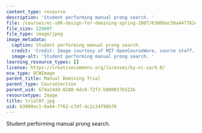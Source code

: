 ```yaml
---
content_type: resource
description: 'Student performing manual prong search. '
file: /courses/ec-s06-design-for-demining-spring-2007/63000ac10a447762c7df4c2c24f98b76_trial07.jpg
file_size: 120607
file_type: image/jpeg
image_metadata:
  caption: Student performing manual prong search.
  credit: 'Credit: Image courtesy of MIT OpenCourseWare, course staff, and students.'
  image-alt: 'Student performing manual prong search. '
learning_resource_types: []
license: https://creativecommons.org/licenses/by-nc-sa/4.0/
ocw_type: OCWImage
parent_title: Manual Demining Trial
parent_type: CourseSection
parent_uid: 674a24dd-0288-6dc8-72f2-b090037b522b
resourcetype: Image
title: trial07.jpg
uid: 63000ac1-0a44-7762-c7df-4c2c24f98b76
---
```

Student performing manual prong search. 
